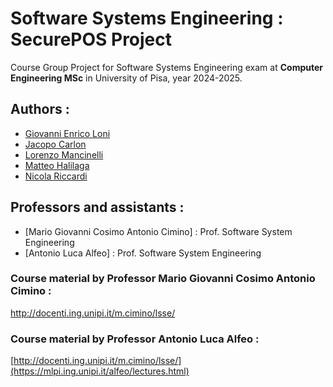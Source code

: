 # Software Systems Engineering : SecurePOS Project

Course Group Project for Software Systems Engineering exam
at <b>Computer Engineering MSc</b> in University of Pisa, year 2024-2025.


## Authors :
- [Giovanni Enrico Loni](https://github.com/genricoloni) 
- [Jacopo Carlon](https://github.com/JacopoCarlon) 
- [Lorenzo Mancinelli](https://github.com/loremancio)
- [Matteo Halilaga](https://github.com/matteo123100)
- [Nicola Riccardi](https://github.com/nickrick3) 


## Professors and assistants :
- [Mario Giovanni Cosimo Antonio Cimino] : Prof. Software System Engineering
- [Antonio Luca Alfeo] : Prof. Software System Engineering

### Course material by Professor Mario Giovanni Cosimo Antonio Cimino :
http://docenti.ing.unipi.it/m.cimino/lsse/

### Course material by Professor Antonio Luca Alfeo :
[http://docenti.ing.unipi.it/m.cimino/lsse/](https://mlpi.ing.unipi.it/alfeo/lectures.html)

